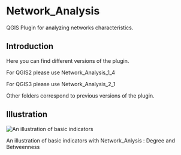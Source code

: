 # Network\_Analysis

QGIS Plugin for analyzing networks characteristics.

## Introduction

Here you can find different versions of the plugin.

For QGIS2 please use Network\_Analysis\_1\_4

For QGIS3 please use Network\_Analysis\_2\_1

Other folders correspond to previous versions of the plugin.

## Illustration

![An illustration of basic indicators](https://github.com/sergelhomme/Network_Analysis/blob/master/Images/basic_analysis2.png)

An illustration of basic indicators with Network\_Anlysis : Degree and Betweenness
